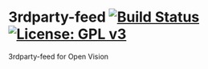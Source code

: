 3rdparty-feed [![Build Status](https://travis-ci.org/OpenVisionE2/3rdparty-feed.svg?branch=master)](https://travis-ci.org/OpenVisionE2/3rdparty-feed) [![License: GPL v3](https://img.shields.io/badge/License-GPLv3-blue.svg)](https://www.gnu.org/licenses/gpl-3.0)
=============
3rdparty-feed for Open Vision
